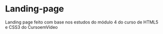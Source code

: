 # Landing-page
 Landing page feito com base nos estudos do módulo 4 do curso de HTML5 e CSS3 do CursoemVídeo
